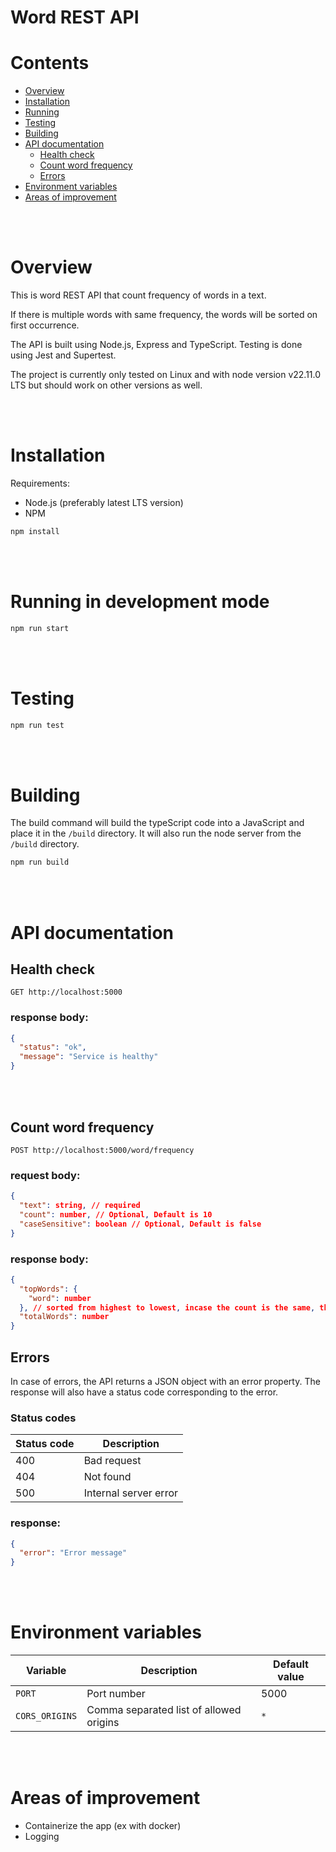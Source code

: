# Word REST API

# Contents

- [Overview](#overview)
- [Installation](#installation)
- [Running](#running-in-development-mode)
- [Testing](#testing)
- [Building](#building)
- [API documentation](#api-documentation)
  - [Health check](#health-check)
  - [Count word frequency](#count-word-frequency)
  - [Errors](#errors)
- [Environment variables](#environment-variables)
- [Areas of improvement](#areas-of-improvement)

<br></br>

# Overview

This is word REST API that count frequency of words in a text.

If there is multiple words with same frequency, the words will be sorted on first occurrence.

The API is built using Node.js, Express and TypeScript. Testing is done using Jest and Supertest.

The project is currently only tested on Linux and with node version v22.11.0 LTS but should work on other versions as well.

<br></br>

# Installation

Requirements:

- Node.js (preferably latest LTS version)
- NPM

```bash
npm install
```

<br></br>

# Running in development mode

```bash
npm run start
```

<br></br>

# Testing

```bash
npm run test
```

<br></br>

# Building

The build command will build the typeScript code into a JavaScript and place it in the `/build` directory. It will also run the node server from the `/build` directory.

```bash
npm run build
```

<br></br>

# API documentation

## Health check

`GET http://localhost:5000`

### response body:

```json
{
  "status": "ok",
  "message": "Service is healthy"
}
```

<br></br>

## Count word frequency

`POST http://localhost:5000/word/frequency`

### request body:

```json
{
  "text": string, // required
  "count": number, // Optional, Default is 10
  "caseSensitive": boolean // Optional, Default is false
}
```

### response body:

```json
{
  "topWords": {
    "word": number
  }, // sorted from highest to lowest, incase the count is the same, the word will be sorted on first occurrence
  "totalWords": number
}
```

## Errors

In case of errors, the API returns a JSON object with an error property.
The response will also have a status code corresponding to the error.

### Status codes

| Status code | Description           |
| ----------- | --------------------- |
| 400         | Bad request           |
| 404         | Not found             |
| 500         | Internal server error |

### response:

```json
{
  "error": "Error message"
}
```

<br></br>

# Environment variables

| Variable       | Description                             | Default value |
| -------------- | --------------------------------------- | ------------- |
| `PORT`         | Port number                             | 5000          |
| `CORS_ORIGINS` | Comma separated list of allowed origins | `*`           |

<br></br>

# Areas of improvement

- Containerize the app (ex with docker)
- Logging
